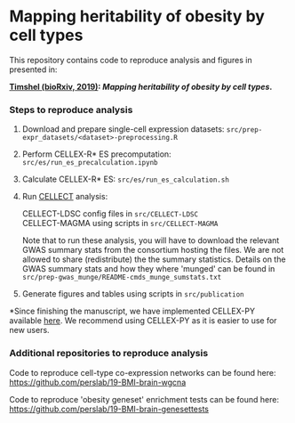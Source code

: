 # Mapping heritability of obesity by cell types

This repository contains code to reproduce analysis and figures in presented in:  

**[Timshel (bioRxiv, 2019)](https://www.biorxiv.org/XXXX): _Mapping heritability of obesity by cell types_.**


### Steps to reproduce analysis
1. Download and prepare single-cell expression datasets: `src/prep-expr_datasets/<dataset>-preprocessing.R`
2. Perform CELLEX-R* ES precomputation: `src/es/run_es_precalculation.ipynb`
3. Calculate CELLEX-R* ES: `src/es/run_es_calculation.sh`
4. Run [CELLECT](https://github.com/perslab/CELLECT) analysis:

   CELLECT-LDSC config files in `src/CELLECT-LDSC`  
   CELLECT-MAGMA using scripts in `src/CELLECT-MAGMA`  

   Note that to run these analysis, you will have to download the relevant GWAS summary stats from the consortium hosting the files. We are not allowed to share (redistribute) the the summary statistics. Details on the GWAS summary stats and how they where 'munged' can be found in `src/prep-gwas_munge/README-cmds_munge_sumstats.txt`
5. Generate figures and tables using scripts in `src/publication`


\*Since finishing the manuscript, we have implemented CELLEX-PY available [here](https://github.com/perslab/CELLEX). We recommend using CELLEX-PY as it is easier to use for new users.

### Additional repositories to reproduce analysis

Code to reproduce cell-type co-expression networks can be found here: https://github.com/perslab/19-BMI-brain-wgcna

Code to reproduce 'obesity geneset' enrichment tests can be found here: https://github.com/perslab/19-BMI-brain-genesettests
